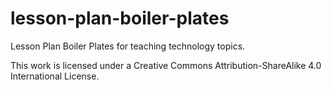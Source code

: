 lesson-plan-boiler-plates
=============================

Lesson Plan Boiler Plates for teaching technology topics.

This work is licensed under a Creative Commons Attribution-ShareAlike 4.0 International License.

